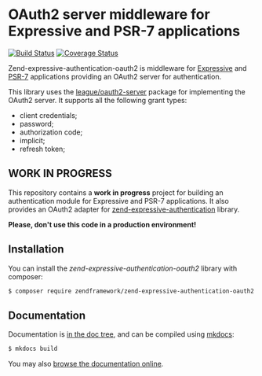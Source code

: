 # OAuth2 server middleware for Expressive and PSR-7 applications

[![Build Status](https://secure.travis-ci.org/zendframework/zend-expressive-authentication-oauth2.svg?branch=master)](https://secure.travis-ci.org/zendframework/zend-expressive-authentication-oauth2)
[![Coverage Status](https://coveralls.io/repos/github/zendframework/zend-expressive-authentication-oauth2/badge.svg?branch=master)](https://coveralls.io/github/zendframework/zend-expressive-authentication-oauth2?branch=master)

Zend-expressive-authentication-oauth2 is middleware for [Expressive](https://github.com/zendframework/zend-expressive)
and [PSR-7](http://www.php-fig.org/psr/psr-7/) applications providing an OAuth2
server for authentication.

This library uses the [league/oauth2-server](https://oauth2.thephpleague.com/)
package for implementing the OAuth2 server. It supports all the following grant
types:

- client credentials;
- password;
- authorization code;
- implicit;
- refresh token;

## WORK IN PROGRESS

This repository contains a **work in progress** project for building an
authentication module for Expressive and PSR-7 applications.
It also provides an OAuth2 adapter for [zend-expressive-authentication](https://github.com/zendframework/zend-expressive-authentication)
library.


**Please, don't use this code in a production environment!**

## Installation

You can install the *zend-expressive-authentication-oauth2* library with
composer:

```bash
$ composer require zendframework/zend-expressive-authentication-oauth2
```

## Documentation

Documentation is [in the doc tree](doc/book/), and can be compiled using [mkdocs](http://www.mkdocs.org):

```bash
$ mkdocs build
```

You may also [browse the documentation online](https://docs.zendframework.com/zend-expressive-authentication-oauth2/).
